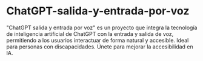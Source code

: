 # ChatGPT-salida-y-entrada-por-voz
"ChatGPT salida y entrada por voz" es un proyecto que integra la tecnología de inteligencia artificial de ChatGPT con la entrada y salida de voz, permitiendo a los usuarios interactuar de forma natural y accesible. Ideal para personas con discapacidades. Únete para mejorar la accesibilidad en IA.
